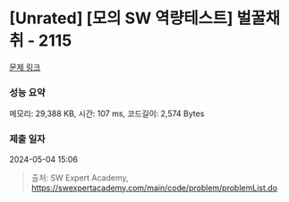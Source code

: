 # [Unrated] [모의 SW 역량테스트] 벌꿀채취 - 2115 

[문제 링크](https://swexpertacademy.com/main/code/problem/problemDetail.do?contestProbId=AV5V4A46AdIDFAWu) 

### 성능 요약

메모리: 29,388 KB, 시간: 107 ms, 코드길이: 2,574 Bytes

### 제출 일자

2024-05-04 15:06



> 출처: SW Expert Academy, https://swexpertacademy.com/main/code/problem/problemList.do